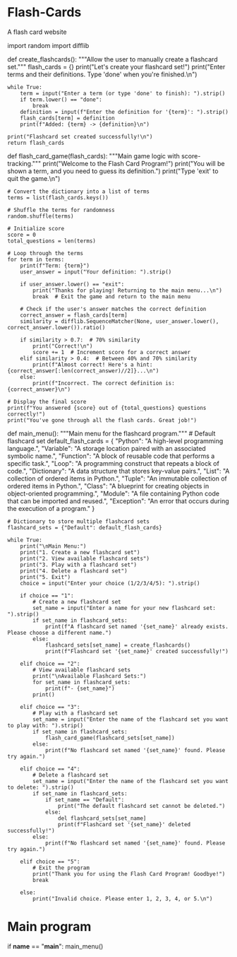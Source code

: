 # Flash-Cards
A flash card website

import random
import difflib

def create_flashcards():
    """Allow the user to manually create a flashcard set."""
    flash_cards = {}
    print("Let's create your flashcard set!")
    print("Enter terms and their definitions. Type 'done' when you're finished.\n")

    while True:
        term = input("Enter a term (or type 'done' to finish): ").strip()
        if term.lower() == "done":
            break
        definition = input(f"Enter the definition for '{term}': ").strip()
        flash_cards[term] = definition
        print(f"Added: {term} -> {definition}\n")

    print("Flashcard set created successfully!\n")
    return flash_cards

def flash_card_game(flash_cards):
    """Main game logic with score-tracking."""
    print("Welcome to the Flash Card Program!")
    print("You will be shown a term, and you need to guess its definition.")
    print("Type 'exit' to quit the game.\n")

    # Convert the dictionary into a list of terms
    terms = list(flash_cards.keys())

    # Shuffle the terms for randomness
    random.shuffle(terms)

    # Initialize score
    score = 0
    total_questions = len(terms)

    # Loop through the terms
    for term in terms:
        print(f"Term: {term}")
        user_answer = input("Your definition: ").strip()

        if user_answer.lower() == "exit":
            print("Thanks for playing! Returning to the main menu...\n")
            break  # Exit the game and return to the main menu

        # Check if the user's answer matches the correct definition
        correct_answer = flash_cards[term]
        similarity = difflib.SequenceMatcher(None, user_answer.lower(), correct_answer.lower()).ratio()

        if similarity > 0.7:  # 70% similarity
            print("Correct!\n")
            score += 1  # Increment score for a correct answer
        elif similarity > 0.4:  # Between 40% and 70% similarity
            print(f"Almost correct! Here's a hint: {correct_answer[:len(correct_answer)//2]}...\n")
        else:
            print(f"Incorrect. The correct definition is: {correct_answer}\n")

    # Display the final score
    print(f"You answered {score} out of {total_questions} questions correctly!")
    print("You've gone through all the flash cards. Great job!")

def main_menu():
    """Main menu for the flashcard program."""
    # Default flashcard set
    default_flash_cards = {
        "Python": "A high-level programming language.",
        "Variable": "A storage location paired with an associated symbolic name.",
        "Function": "A block of reusable code that performs a specific task.",
        "Loop": "A programming construct that repeats a block of code.",
        "Dictionary": "A data structure that stores key-value pairs.",
        "List": "A collection of ordered items in Python.",
        "Tuple": "An immutable collection of ordered items in Python.",
        "Class": "A blueprint for creating objects in object-oriented programming.",
        "Module": "A file containing Python code that can be imported and reused.",
        "Exception": "An error that occurs during the execution of a program."
    }

    # Dictionary to store multiple flashcard sets
    flashcard_sets = {"Default": default_flash_cards}

    while True:
        print("\nMain Menu:")
        print("1. Create a new flashcard set")
        print("2. View available flashcard sets")
        print("3. Play with a flashcard set")
        print("4. Delete a flashcard set")
        print("5. Exit")
        choice = input("Enter your choice (1/2/3/4/5): ").strip()

        if choice == "1":
            # Create a new flashcard set
            set_name = input("Enter a name for your new flashcard set: ").strip()
            if set_name in flashcard_sets:
                print(f"A flashcard set named '{set_name}' already exists. Please choose a different name.")
            else:
                flashcard_sets[set_name] = create_flashcards()
                print(f"Flashcard set '{set_name}' created successfully!")

        elif choice == "2":
            # View available flashcard sets
            print("\nAvailable Flashcard Sets:")
            for set_name in flashcard_sets:
                print(f"- {set_name}")
            print()

        elif choice == "3":
            # Play with a flashcard set
            set_name = input("Enter the name of the flashcard set you want to play with: ").strip()
            if set_name in flashcard_sets:
                flash_card_game(flashcard_sets[set_name])
            else:
                print(f"No flashcard set named '{set_name}' found. Please try again.")

        elif choice == "4":
            # Delete a flashcard set
            set_name = input("Enter the name of the flashcard set you want to delete: ").strip()
            if set_name in flashcard_sets:
                if set_name == "Default":
                    print("The default flashcard set cannot be deleted.")
                else:
                    del flashcard_sets[set_name]
                    print(f"Flashcard set '{set_name}' deleted successfully!")
            else:
                print(f"No flashcard set named '{set_name}' found. Please try again.")

        elif choice == "5":
            # Exit the program
            print("Thank you for using the Flash Card Program! Goodbye!")
            break

        else:
            print("Invalid choice. Please enter 1, 2, 3, 4, or 5.\n")

# Main program
if __name__ == "__main__":
    main_menu()
